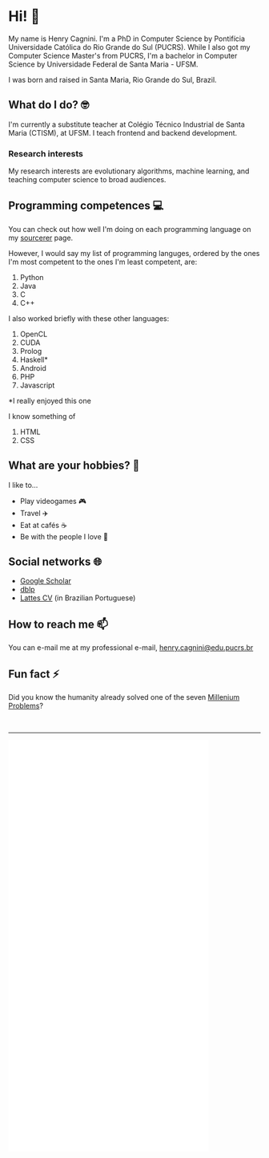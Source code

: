 # Hi! 👋

My name is Henry Cagnini. I'm a PhD in Computer Science by Pontifícia Universidade Católica do Rio Grande do Sul (PUCRS). While I also got my Computer Science Master's from PUCRS, I'm a bachelor in Computer Science by Universidade Federal de Santa Maria - UFSM.

I was born and raised in Santa Maria, Rio Grande do Sul, Brazil. 

## What do I do? 🤓

I'm currently a substitute teacher at Colégio Técnico Industrial de Santa Maria (CTISM), at UFSM. I teach frontend and backend development.

### Research interests 

My research interests are evolutionary algorithms, machine learning, and teaching computer science to broad audiences. 

## Programming competences 💻

You can check out how well I'm doing on each programming language on my [sourcerer](https://sourcerer.io/henryzord) page.

However, I would say my list of programming languges, ordered by the ones I'm most competent to the ones I'm least competent, are:

1. Python
2. Java
3. C
4. C++

I also worked briefly with these other languages:

1. OpenCL
2. CUDA
3. Prolog
4. Haskell*
5. Android
6. PHP
7. Javascript

\*I really enjoyed this one

I know something of

1. HTML
2. CSS

## What are your hobbies? 🎨

I like to...

* Play videogames 🎮
* Travel ✈️
* Eat at cafés ☕
* Be with the people I love 💑

## Social networks 🌐

* [Google Scholar](https://scholar.google.com.br/citations?user=0gBC24wAAAAJ&hl=en-US)
* [dblp](https://dblp.org/pid/177/2452.html)
* [Lattes CV](http://lattes.cnpq.br/6346810782525797) (in Brazilian Portuguese)

## How to reach me 📫

You can e-mail me at my professional e-mail, [henry.cagnini@edu.pucrs.br](henry.cagnini@edu.pucrs.br)

## Fun fact ⚡

Did you know the humanity already solved one of the seven [Millenium Problems](https://qr.ae/pNCQpm)? 

<!-- 
<br />

---

-->

<!-- simpler interface --> 

<!-- <img align="left" alt="henryzord's GitHub Stats" src="https://github-readme-stats.vercel.app/api?username=henryzord&show_icons=true&hide_border=false&title_color=ff652f&icon_color=FFE400&bg_color=09131B&text_color=ffffff&border_color=0c1a25" /> -->

<br />

--- 

<!-- ![Metrics](/github-metrics.svg) -->

<img align="center" src="/github-metrics.svg" alt="Metrics" width="400">